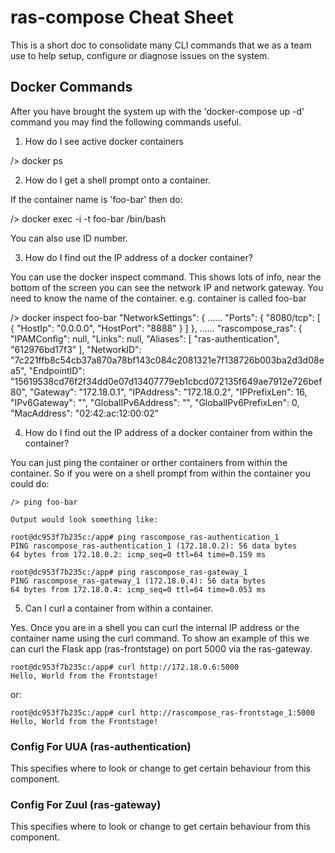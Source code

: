 # ras-compose Cheat Sheet
This is a short doc to consolidate many CLI commands that we as a team use to help setup, configure or diagnose issues
on the system.

## Docker Commands

After you have brought the system up with the 'docker-compose up -d' command you may find the following commands useful.

1) How do I see active docker containers

/> docker ps

2) How do I get a shell prompt onto a container.

If the container name is 'foo-bar' then do:

/> docker exec -i -t foo-bar /bin/bash

You can also use ID number.

3) How do I find out the IP address of a docker container?

You can use the docker inspect command. This shows lots of info, near the bottom of the screen you can see the network
IP and network gateway. You need to know the name of the container. e.g. container is called foo-bar

/> docker inspect foo-bar
        "NetworkSettings": {
        ......
            "Ports": {
                "8080/tcp": [
                    {
                        "HostIp": "0.0.0.0",
                        "HostPort": "8888"
                    }
                ]
            },
        ......
                "rascompose_ras": {
                    "IPAMConfig": null,
                    "Links": null,
                    "Aliases": [
                        "ras-authentication",
                        "612976bd17f3"
                    ],
                    "NetworkID": "7c221ffb8c54cb37a870a78bf143c084c2081321e7f138726b003ba2d3d08ea5",
                    "EndpointID": "15619538cd76f2f34dd0e07d13407779eb1cbcd072135f649ae7912e726bef80",
                    "Gateway": "172.18.0.1",
                    "IPAddress": "172.18.0.2",
                    "IPPrefixLen": 16,
                    "IPv6Gateway": "",
                    "GlobalIPv6Address": "",
                    "GlobalIPv6PrefixLen": 0,
                    "MacAddress": "02:42:ac:12:00:02"


4) How do I find out the IP address of a docker container from within the container?

You can just ping the container or orther containers from within the container. So if you were on a shell prompt from
within the container you could do:

	/> ping foo-bar

	Output would look something like:

	root@dc953f7b235c:/app# ping rascompose_ras-authentication_1
	PING rascompose_ras-authentication_1 (172.18.0.2): 56 data bytes
	64 bytes from 172.18.0.2: icmp_seq=0 ttl=64 time=0.159 ms

	root@dc953f7b235c:/app# ping rascompose_ras-gateway_1
	PING rascompose_ras-gateway_1 (172.18.0.4): 56 data bytes
	64 bytes from 172.18.0.4: icmp_seq=0 ttl=64 time=0.053 ms

5) Can I curl a container from within a container.

Yes. Once you are in a shell you can curl the internal IP address or the container name using the curl command. To show
an example of this we can curl the Flask app (ras-frontstage) on port 5000 via the ras-gateway.

	root@dc953f7b235c:/app# curl http://172.18.0.6:5000
	Hello, World from the Frontstage!

or:

	root@dc953f7b235c:/app# curl http://rascompose_ras-frontstage_1:5000
	Hello, World from the Frontstage!


### Config For UUA (ras-authentication)

This specifies where to look or change to get certain behaviour from this component.



### Config For Zuul (ras-gateway)

This specifies where to look or change to get certain behaviour from this component.


